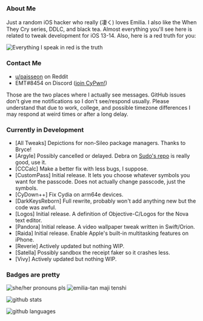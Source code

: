 ### About Me
Just a random iOS hacker who really (凄く) loves Emilia. I also like the When They Cry series, DDLC, and black tea. Almost everything you'll see here is related to tweak development for iOS 13-14. Also, here is a red truth for you:

![Everything I speak in red is the truth](https://lingtalfi.com/services/pngtext?color=cc0000&size=12&text=All%20my%20tweaks%20will%20have%20many%20bugs,%20with%20certainty.)

### Contact Me
- [u/paisseon](https://reddit.com/u/paisseon) on Reddit
- EMT#8454 on Discord ([join CyPwn!](https://discord.gg/cZ2gBRZvwW))

Those are the two places where I actually see messages. GitHub issues don't give me notifications so I don't see/respond usually. Please understand that due to work, college, and possible timezone differences I may respond at weird times or after a long delay.

### Currently in Development
- \[All Tweaks] Depictions for non-Sileo package managers. Thanks to Bryce!
- \[Argyle] Possibly cancelled or delayed. Debra on [Sudo's repo](https://sudocat-dev.github.io/repo) is really good, use it.
- \[CCCalc] Make a better fix with less bugs, I suppose.
- \[CustomPass] Initial release. It lets you choose whatever symbols you want for the passcode. Does not actually change passcode, just the symbols.
- \[CyDown++] Fix Cydia on arm64e devices.
- \[DarkKeysReborn] Full rewrite, probably won't add anything new but the code was awful.
- \[Logos] Initial release. A definition of Objective-C/Logos for the Nova text editor.
- \[Pandora] Initial release. A video wallpaper tweak written in Swift/Orion.
- \[Raida] Initial release. Enable Apple's built-in multitasking features on iPhone.
- \[Reverie] Actively updated but nothing WIP.
- \[Satella] Possibly sandbox the receipt faker so it crashes less.
- \[Vivy] Actively updated but nothing WIP.

### Badges are pretty
![she/her pronouns pls](https://img.shields.io/badge/pronouns-she%2Fher-e91f63)
![emilia-tan maji tenshi](https://img.shields.io/badge/waifu-emilia-%234a00cc)

![github stats](https://github-readme-stats.vercel.app/api?username=paisseon&show_icons=true&count_private=true&theme=dark&hide_title=true)

![github languages](https://github-readme-stats.vercel.app/api/top-langs/?username=paisseon&theme=dark&layout=compact&hide_title=true)
